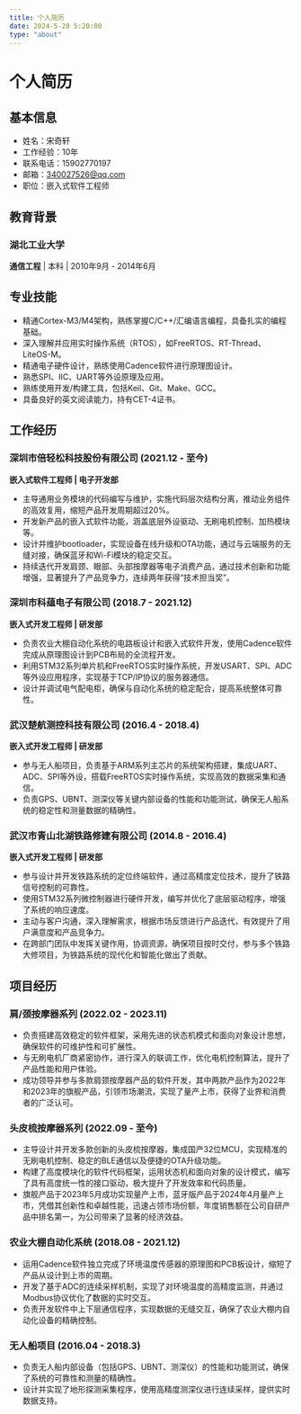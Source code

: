 ```yaml
---
title: 个人简历
date: 2024-5-20 5:20:00
type: "about" 
---
```



# 个人简历

## 基本信息
- 姓名：宋奇轩
- 工作经验：10年
- 联系电话：15902770197
- 邮箱：340027526@qq.com
- 职位：嵌入式软件工程师

## 教育背景
### 湖北工业大学
**通信工程** | 本科 | 2010年9月 - 2014年6月

## 专业技能
- 精通Cortex-M3/M4架构，熟练掌握C/C++/汇编语言编程，具备扎实的编程基础。
- 深入理解并应用实时操作系统（RTOS），如FreeRTOS、RT-Thread、LiteOS-M。
- 精通电子硬件设计，熟练使用Cadence软件进行原理图设计。
- 熟悉SPI、IIC、UART等外设原理及应用。
- 熟练使用开发/构建工具，包括Keil、Git、Make、GCC。
- 具备良好的英文阅读能力，持有CET-4证书。

## 工作经历
### 深圳市倍轻松科技股份有限公司 (2021.12 - 至今)
**嵌入式软件工程师 | 电子开发部**
- 主导通用业务模块的代码编写与维护，实施代码层次结构分离，推动业务组件的高效复用，缩短产品开发周期超过20%。
- 开发新产品的嵌入式软件功能，涵盖底层外设驱动、无刷电机控制、加热模块等。
- 设计并维护bootloader，实现设备在线升级和OTA功能，通过与云端服务的无缝对接，确保蓝牙和Wi-Fi模块的稳定交互。
- 持续迭代开发肩颈、眼部、头部按摩器等电子消费产品，通过技术创新和功能增强，显著提升了产品竞争力，连续两年获得“技术担当奖”。

### 深圳市科蕴电子有限公司 (2018.7 - 2021.12)
**嵌入式开发工程师 | 研发部**
- 负责农业大棚自动化系统的电路板设计和嵌入式软件开发，使用Cadence软件完成从原理图设计到PCB布局的全流程开发。
- 利用STM32系列单片机和FreeRTOS实时操作系统，开发USART、SPI、ADC等外设应用程序，实现基于TCP/IP协议的服务器通信。
- 设计并调试电气配电柜，确保与自动化系统的稳定配合，提高系统整体可靠性。

### 武汉楚航测控科技有限公司 (2016.4 - 2018.4)
**嵌入式开发工程师 | 研发部**
- 参与无人船项目，负责基于ARM系列主芯片的系统架构搭建，集成UART、ADC、SPI等外设，搭载FreeRTOS实时操作系统，实现高效的数据采集和通信。
- 负责GPS、UBNT、测深仪等关键内部设备的性能和功能测试，确保无人船系统的稳定性和测量数据的精确性。

### 武汉市青山北湖铁路修建有限公司 (2014.8 - 2016.4)
**嵌入式开发工程师 | 研发部**
- 参与设计并开发铁路系统的定位终端软件，通过高精度定位技术，提升了铁路信号控制的可靠性。
- 使用STM32系列微控制器进行硬件开发，编写并优化了底层驱动程序，增强了系统的响应速度。
- 主动与客户沟通，深入理解需求，根据市场反馈进行产品迭代，有效提升了用户满意度和产品竞争力。
- 在跨部门团队中发挥关键作用，协调资源，确保项目按时交付，参与多个铁路大修项目，为铁路系统的现代化和智能化做出了贡献。

## 项目经历
### 肩/颈按摩器系列 (2022.02 - 2023.11)
- 负责搭建高效稳定的软件框架，采用先进的状态机模式和面向对象设计思想，确保软件的可维护性和可扩展性。
- 与无刷电机厂商紧密协作，进行深入的联调工作，优化电机控制算法，提升了产品性能和用户体验。
- 成功领导并参与多款肩颈按摩器产品的软件开发，其中两款产品作为2022年和2023年的旗舰产品，引领市场潮流，实现了量产上市，获得了业界和消费者的广泛认可。

### 头皮梳按摩器系列 (2022.09 - 至今)
- 主导设计并开发多款创新的头皮梳按摩器，集成国产32位MCU，实现精准的无刷电机控制、稳定的BLE通信以及便捷的OTA升级功能。
- 构建了高度模块化的软件代码框架，运用状态机和面向对象的设计模式，编写了具有高度统一性的接口驱动，极大提升了开发效率和代码质量。
- 旗舰产品于2023年5月成功实现量产上市，蓝牙版产品于2024年4月量产上市，凭借其创新性和卓越性能，迅速占领市场份额，年度销售额在公司自研产品中排名第一，为公司带来了显著的经济效益。

### 农业大棚自动化系统 (2018.08 - 2021.12)
- 运用Cadence软件独立完成了环境温度传感器的原理图和PCB板设计，缩短了产品从设计到上市的周期。
- 开发了基于ADC的连续采样机制，实现了对环境温度的高精度监测，并通过Modbus协议优化了数据的实时交互。
- 负责开发软件中上下层通信程序，实现数据的无缝交互，确保了农业大棚内自动化设备的精确控制。

### 无人船项目 (2016.04 - 2018.3)

- 负责无人船内部设备（包括GPS、UBNT、测深仪）的性能和功能测试，确保了系统的可靠性和测量的精确性。
- 设计并实现了地形探测采集程序，使用高精度测深仪进行连续采样，提供实时数据支持。
